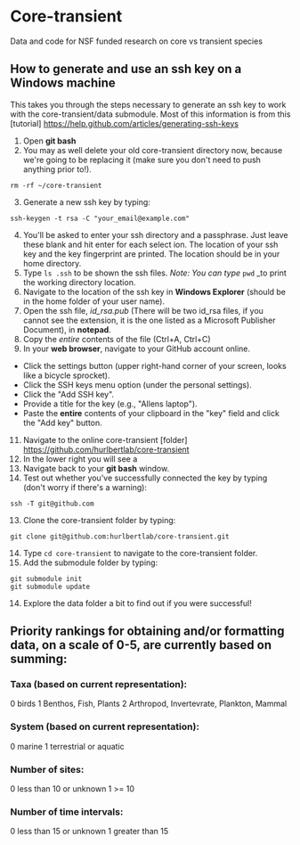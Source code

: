 # Core-transient
Data and code for NSF funded research on core vs transient species

## How to generate and use an ssh key on a Windows machine
This takes you through the steps necessary to generate an ssh key to work with the core-transient/data submodule. Most of this information is from this [tutorial] https://help.github.com/articles/generating-ssh-keys

1. Open **git bash** 
2. You may as well delete your old core-transient directory now, because we're going to be replacing it (make sure you don't need to push anything prior to!).

 ```
 rm -rf ~/core-transient
 ```

3. Generate a new ssh key by typing:

 ```
 ssh-keygen -t rsa -C "your_email@example.com"
 ```

4. You'll be asked to enter your ssh directory and a passphrase. Just leave these blank and hit enter for each select ion. The location of your ssh key and the key fingerprint are printed. The location should be in your home directory.
5. Type `ls .ssh` to be shown the ssh files. _Note: You can type_ `pwd` _to print the working directory location.
7. Navigate to the location of the ssh key in **Windows Explorer** (should be in the home folder of your user name).
8. Open the ssh file, *id_rsa.pub* (There will be two id_rsa files, if you cannot see the extension, it is the one listed as a Microsoft Publisher Document), in **notepad**.
9. Copy the *entire* contents of the file (Ctrl+A, Ctrl+C)
10. In your **web browser**, navigate to your GitHub account online.
  * Click the settings button (upper right-hand corner of your screen, looks like a bicycle sprocket).
  * Click the SSH keys menu option (under the personal settings).
  * Click the "Add SSH key".
  * Provide a title for the key (e.g., "Allens laptop").
  * Paste the **entire** contents of your clipboard in the "key" field and click the "Add key" button.
11. Navigate to the online core-transient [folder] https://github.com/hurlbertlab/core-transient
12. In the lower right you will see a 
11. Navigate back to your **git bash** window. 
12. Test out whether you've successfully connected the key by typing (don't worry if there's a warning):

 ```ssh -T git@github.com```

13. Clone the core-transient folder by typing:
 
 ```git clone git@github.com:hurlbertlab/core-transient.git```

14. Type `cd core-transient` to navigate to the core-transient folder.
15. Add the submodule folder by typing:

 ```
 git submodule init
 git submodule update
 ```

14. Explore the data folder a bit to find out if you were successful! 


## Priority rankings for obtaining and/or formatting data, on a scale of 0-5, are currently based on summing:

### Taxa (based on current representation): 
  0 birds
  1 Benthos, Fish, Plants
  2 Arthropod, Invertevrate, Plankton, Mammal
  
### System (based on current representation):
  0 marine
  1 terrestrial or aquatic

### Number of sites:
  0 less than 10 or unknown
  1 >= 10

### Number of time intervals:
  0 less than 15 or unknown
  1 greater than 15
